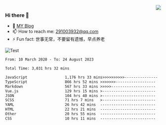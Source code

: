 <img align='right' src='https://github-readme-stats.vercel.app/api?username=niaogege&show_icons=true&theme=radical'/>

### Hi there 👋

- 🌱 [MY Blog](https://bythewayer.com/)
- 📫 How to reach me: 291003932@qq.com
- ⚡ Fun fact:  世事无常，不要留有遗憾，早点养老

![Test](https://github-readme-stats.vercel.app/api/top-langs/?username=niaogege&layout=compact)

<!--START_SECTION:waka-->

```txt
From: 10 March 2020 - To: 24 August 2023

Total Time: 3,031 hrs 32 mins

JavaScript                 1,176 hrs 33 mins>>>>>>>>>>---------------   38.81 %
TypeScript                 866 hrs 52 mins >>>>>>>------------------   28.60 %
Markdown                   567 hrs 33 mins >>>>>--------------------   18.72 %
Vue.js                     129 hrs 15 mins >------------------------   04.26 %
JSON                       104 hrs 40 mins >------------------------   03.45 %
SCSS                       71 hrs 7 mins   >------------------------   02.35 %
YAML                       26 hrs 42 mins  -------------------------   00.88 %
HTML                       22 hrs 21 mins  -------------------------   00.74 %
Other                      20 hrs 55 mins  -------------------------   00.69 %
CSS                        10 hrs 11 mins  -------------------------   00.34 %
```

<!--END_SECTION:waka-->
